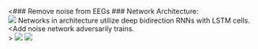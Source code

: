 <### Remove noise from EEGs ###
Network Architecture: <br/>
<img src="https://github.com/DanielLongo/eegML/blob/master/Approach2.png"/>
Networks in architecture utilize deep bidirection RNNs with LSTM cells. <br/>
<Add noise network adversarily trains. <br/>>
<img src="https://github.com/DanielLongo/eegML/blob/master/ProjectPlan/pg1.png"/>
<img src="https://github.com/DanielLongo/eegML/blob/master/ProjectPlan/pg2.png"/>
